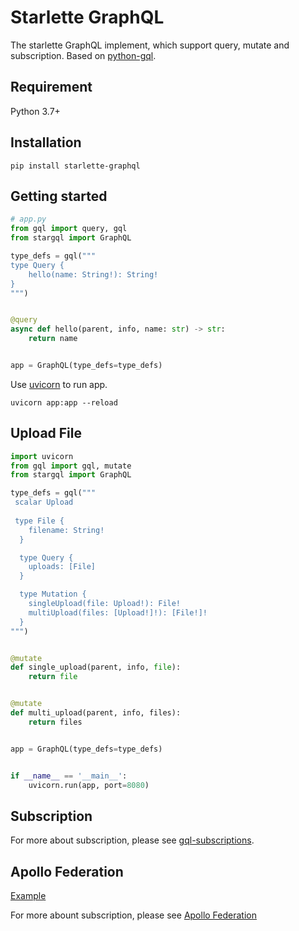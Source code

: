 # Starlette GraphQL

The starlette GraphQL implement, which  support query, mutate and subscription. Based on [python-gql](https://github.com/syfun/python-gql).

## Requirement

Python 3.7+

## Installation

`pip install starlette-graphql`


## Getting started

```python
# app.py
from gql import query, gql
from stargql import GraphQL

type_defs = gql("""
type Query {
    hello(name: String!): String!
}
""")


@query
async def hello(parent, info, name: str) -> str:
    return name


app = GraphQL(type_defs=type_defs)
```

Use [uvicorn](https://www.uvicorn.org) to run app.

`uvicorn app:app --reload`

## Upload File

```python
import uvicorn
from gql import gql, mutate
from stargql import GraphQL

type_defs = gql("""
 scalar Upload
 
 type File {
    filename: String!
  }

  type Query {
    uploads: [File]
  }

  type Mutation {
    singleUpload(file: Upload!): File!
    multiUpload(files: [Upload!]!): [File!]!
  }
""")


@mutate
def single_upload(parent, info, file):
    return file


@mutate
def multi_upload(parent, info, files):
    return files


app = GraphQL(type_defs=type_defs)


if __name__ == '__main__':
    uvicorn.run(app, port=8080)

```

## Subscription

For more about subscription, please see [gql-subscriptions](https://github.com/syfun/starlette-graphql).

## Apollo Federation

[Example](https://github.com/syfun/starlette-graphql/tree/master/examples/federation)

For more abount subscription, please see [Apollo Federation](https://www.apollographql.com/docs/apollo-server/federation/introduction/)
